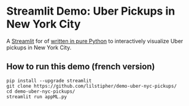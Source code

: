 # Streamlit Demo: Uber Pickups in New York City
A [Streamlit](https://streamlit.io) for of [written in pure Python](https://github.com/streamlit/demo-uber-nyc-pickups/blob/master/app.py) to interactively visualize Uber pickups in New York City.

## How to run this demo (french version)
```
pip install --upgrade streamlit 
git clone https://github.com/lilstipher/demo-uber-nyc-pickups/
cd demo-uber-nyc-pickups/
streamlit run appML.py
```

